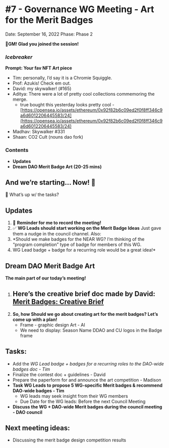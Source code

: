 # #7 - Governance WG Meeting - Art for the Merit Badges

Date: September 16, 2022
Phase: Phase 2

🌱**GM! Glad you joined the session!** 

### *Icebreaker*

**Prompt: Your fav NFT Art piece**

- Tim: personally, I’d say it is a Chromie Squiggle.
- Prof: Azukis!  Check em out.
- David: my skywalker! (#165)
- Aditya: There were a lot of pretty cool collections commemoring the merge.
    - true bought this yesterday looks pretty cool - [https://opensea.io/assets/ethereum/0x92f82b6c09ed2f0f8ff346c9a6d6012206445583/24](https://opensea.io/assets/ethereum/0x92f82b6c09ed2f0f8ff346c9a6d6012206445583/24)
- Madhav: Skywalker #331
- Shaan: CO2 Cult (nouns dao fork)

### Contents

- **Updates**
- **Dream DAO Merit Badge Art (20-25 mins)**

## And we’re starting... Now! 🚀

<aside>
📢 What’s up w/ the tasks?

## Updates

1. 🔴 **Reminder for me to record the meeting!**
2. ✅ **WG Leads should start working on the Merit Badge Ideas**
Just gave them a nudge in the council channel. 
Also:
1. *Should we make badges for the NEAR WG? I’m thinking of the “program completion” type of badge for members of this WG.
2. WG Lead badge + badge for a recurring role would be a great idea!*
</aside>

## Dream DAO Merit Badge Art

**The main part of our today’s meeting!** 

1. **Here’s the creative brief doc made by David: [Merit Badges: Creative Brief](https://www.notion.so/Merit-Badges-Creative-Brief-d994037cd6644e23bef30dddc40f26ae?pvs=21)** 
    - 
2. **So, how Should we go about creating art for the merit badges? Let’s come up with a plan!**
    - Frame - graphic design
    Art - AI
    - We need to display:
    Season
    Name
    DDAO and CU logos
    in the Badge frame

## Tasks:

- Add the *WG Lead badge + badges for a recurring roles to the DAO-wide badges doc - Tim*
- Finalize the contest doc + guidelines - David
- Prepare the paperform for and announce the art competition - Madison
- **Task WG Leads to propose 5 WG-specific Merit badges & recommend DAO-wide badges - Tim**
    - WG leads may seek insight from their WG members
    - Due Date for the WG leads: Before the next Council Meeting
- **Discuss the WG + DAO-wide Merit badges during the council meeting - DAO council**

## **Next meeting ideas:**

- Discussing the merit badge design competition results